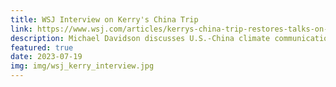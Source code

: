 ```yaml
---
title: WSJ Interview on Kerry's China Trip
link: https://www.wsj.com/articles/kerrys-china-trip-restores-talks-on-climate-change-but-falls-short-on-agreement-f89be8e2
description: Michael Davidson discusses U.S.-China climate communications
featured: true
date: 2023-07-19
img: img/wsj_kerry_interview.jpg
---
```

